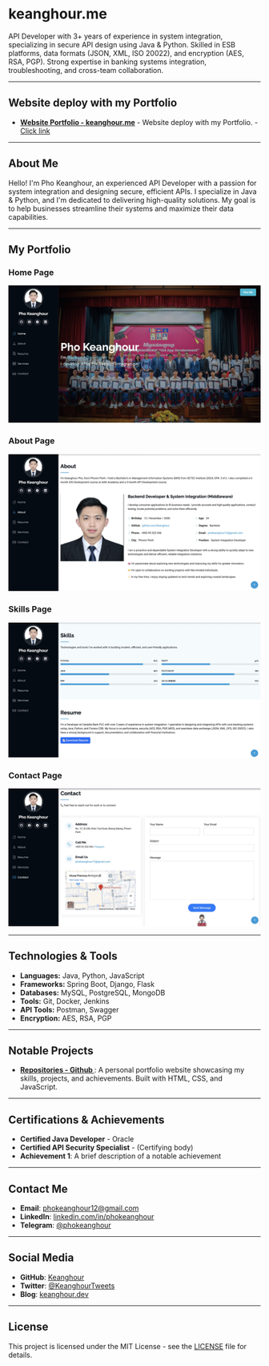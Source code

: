 # keanghour.me
API Developer with 3+ years of experience in system integration, specializing in secure API design using Java &amp; Python. Skilled in ESB platforms, data formats (JSON, XML, ISO 20022), and encryption (AES, RSA, PGP). Strong expertise in banking systems integration, troubleshooting, and cross-team collaboration.

---

## Website deploy with my Portfolio 
- **[Website Portfolio - keanghour.me](https://keanghour.github.io/keanghour.me/)** - Website deploy with my Portfolio. - [Click link](https://keanghour.github.io/keanghour.me/)
  
---

## About Me
Hello! I'm Pho Keanghour, an experienced API Developer with a passion for system integration and designing secure, efficient APIs. I specialize in Java & Python, and I'm dedicated to delivering high-quality solutions. My goal is to help businesses streamline their systems and maximize their data capabilities.

---

## My Portfolio

### Home Page
![Home](https://raw.githubusercontent.com/Keanghour/keanghour.me/Deploy/assets/img/Home.jpg)

### About Page
![About](https://raw.githubusercontent.com/Keanghour/keanghour.me/Deploy/assets/img/About.jpg)

### Skills Page
![Skills](https://raw.githubusercontent.com/Keanghour/keanghour.me/Deploy/assets/img/Skills.jpg)

### Contact Page
![Contact](https://raw.githubusercontent.com/Keanghour/keanghour.me/Deploy/assets/img/Contact.jpg)

---

## Technologies & Tools
- **Languages:** Java, Python, JavaScript
- **Frameworks:** Spring Boot, Django, Flask
- **Databases:** MySQL, PostgreSQL, MongoDB
- **Tools:** Git, Docker, Jenkins
- **API Tools:** Postman, Swagger
- **Encryption:** AES, RSA, PGP

---

## Notable Projects
- **[ Repositories - Github ](https://github.com/Keanghour?tab=repositories)**: A personal portfolio website showcasing my skills, projects, and achievements. Built with HTML, CSS, and JavaScript.

---

## Certifications & Achievements
- **Certified Java Developer** - Oracle
- **Certified API Security Specialist** - (Certifying body)
- **Achievement 1**: A brief description of a notable achievement

---

## Contact Me
- **Email**: [phokeanghour12@gmail.com](mailto:phokeanghour12@gmail.com)
- **LinkedIn**: [linkedin.com/in/phokeanghour](https://www.linkedin.com/in/phokeanghour)
- **Telegram**: [@phokeanghour](https://t.me/phokeanghour)

---

## Social Media
- **GitHub**: [Keanghour](https://github.com/Keanghour)
- **Twitter**: [@KeanghourTweets](https://twitter.com/KeanghourTweets)
- **Blog**: [keanghour.dev](https://keanghour.dev)

---

## License
This project is licensed under the MIT License - see the [LICENSE](LICENSE) file for details.
